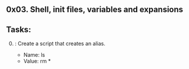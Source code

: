 0x03. Shell, init files, variables and expansions
--------------------------------------------------
## Tasks:
0. <o> : Create a script that creates an alias.
	* Name: ls
	* Value: rm *

